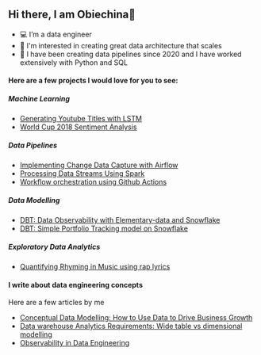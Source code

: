 ## Hi there, I am Obiechina👋

- 💻 I’m a data engineer
- 📐 I'm interested in creating great data architecture that scales
- 🐘 I have been creating data pipelines since 2020 and I have worked extensively with Python and SQL

#### Here are a few projects I would love for you to see:
##### Machine Learning
- [Generating Youtube Titles with LSTM](https://github.com/obie-china/Generating-Youtube-Titles-with-LSTM)
- [World Cup 2018 Sentiment Analysis](https://github.com/obie-china/FIFA-Sentiment-Analysis)

##### Data Pipelines
- [Implementing Change Data Capture with Airflow](https://github.com/obie-china/Airflow-ETL-pipeline)
- [Processing Data Streams Using Spark](https://github.com/obie-china/Spark-Streaming)
- [Workflow orchestration using Github Actions](https://github.com/obie-china/Github-actions-pipeline)

##### Data Modelling
- [DBT: Data Observability with Elementary-data and Snowflake](https://github.com/obie-china/data-observability-dbt)
- [DBT: Simple Portfolio Tracking model on Snowflake](https://github.com/obie-china/portfolio-tracking-dbt)

##### Exploratory Data Analytics
- [Quantifying Rhyming in Music using rap lyrics](https://github.com/obie-china/Check-The-Rhyme)

#### I write about data engineering concepts
Here are a few articles by me
- [Conceptual Data Modelling: How to Use Data to Drive Business Growth](https://medium.com/@iyi_bobby/conceptual-data-modelling-how-to-use-data-to-drive-business-growth-9d245198bf9d)
- [Data warehouse Analytics Requirements: Wide table vs dimensional modelling](https://medium.com/@iyi_bobby/data-warehouse-analytics-requirements-wide-table-vs-dimensional-modelling-a46ae6f61807)
- [Observability in Data Engineering](https://medium.com/@iyi_bobby/observability-in-data-engineering-0db90e4fcfbe)
